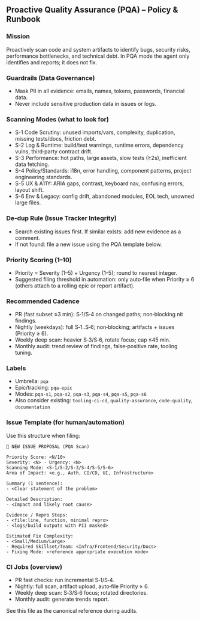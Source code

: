 ## Proactive Quality Assurance (PQA) – Policy & Runbook

### Mission
Proactively scan code and system artifacts to identify bugs, security risks, performance bottlenecks, and technical debt. In PQA mode the agent only identifies and reports; it does not fix.

### Guardrails (Data Governance)
- Mask PII in all evidence: emails, names, tokens, passwords, financial data.
- Never include sensitive production data in issues or logs.

### Scanning Modes (what to look for)
- S-1 Code Scrutiny: unused imports/vars, complexity, duplication, missing tests/docs, friction debt.
- S-2 Log & Runtime: build/test warnings, runtime errors, dependency vulns, third‑party contract drift.
- S-3 Performance: hot paths, large assets, slow tests (≥2s), inefficient data fetching.
- S-4 Policy/Standards: i18n, error handling, component patterns, project engineering standards.
- S-5 UX & A11Y: ARIA gaps, contrast, keyboard nav, confusing errors, layout shift.
- S-6 Env & Legacy: config drift, abandoned modules, EOL tech, unowned large files.

### De‑dup Rule (Issue Tracker Integrity)
- Search existing issues first. If similar exists: add new evidence as a comment.
- If not found: file a new issue using the PQA template below.

### Priority Scoring (1–10)
- Priority = Severity (1–5) + Urgency (1–5); round to nearest integer.
- Suggested filing threshold in automation: only auto‑file when Priority ≥ 6 (others attach to a rolling epic or report artifact).

### Recommended Cadence
- PR (fast subset ≤3 min): S‑1/S‑4 on changed paths; non‑blocking nit findings.
- Nightly (weekdays): full S‑1..S‑6; non‑blocking; artifacts + issues (Priority ≥ 6).
- Weekly deep scan: heavier S‑3/S‑6, rotate focus; cap ≤45 min.
- Monthly audit: trend review of findings, false‑positive rate, tooling tuning.

### Labels
- Umbrella: `pqa`
- Epic/tracking: `pqa-epic`
- Modes: `pqa-s1`, `pqa-s2`, `pqa-s3`, `pqa-s4`, `pqa-s5`, `pqa-s6`
- Also consider existing: `tooling-ci-cd`, `quality-assurance`, `code-quality`, `documentation`

### Issue Template (for human/automation)
Use this structure when filing:

```
🐛 NEW ISSUE PROPOSAL (PQA Scan)

Priority Score: <N/10>
Severity: <N> · Urgency: <N>
Scanning Mode: <S-1/S-2/S-3/S-4/S-5/S-6>
Area of Impact: <e.g., Auth, CI/CD, UI, Infrastructure>

Summary (1 sentence):
- <Clear statement of the problem>

Detailed Description:
- <Impact and likely root cause>

Evidence / Repro Steps:
- <file:line, function, minimal repro>
- <logs/build outputs with PII masked>

Estimated Fix Complexity:
- <Small/Medium/Large>
- Required Skillset/Team: <Infra/Frontend/Security/Docs>
- Fixing Mode: <reference appropriate execution mode>
```

### CI Jobs (overview)
- PR fast checks: run incremental S‑1/S‑4.
- Nightly: full scan, artifact upload, auto‑file Priority ≥ 6.
- Weekly deep scan: S‑3/S‑6 focus; rotated directories.
- Monthly audit: generate trends report.

See this file as the canonical reference during audits.

